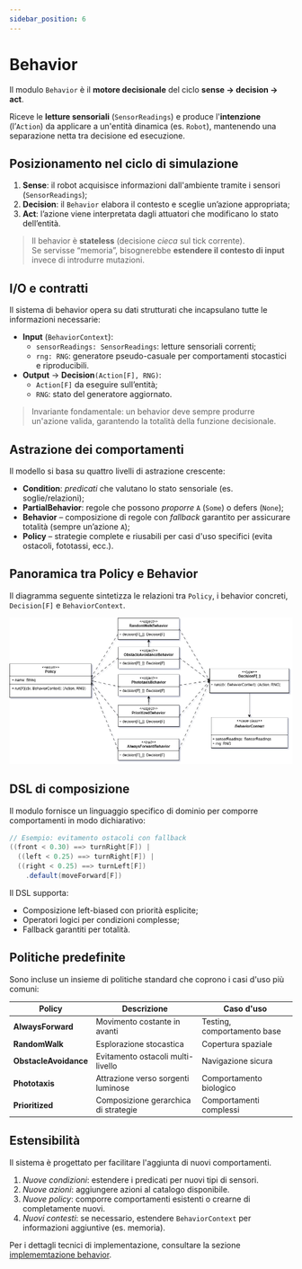 ```yaml
---
sidebar_position: 6
---
```


# Behavior

Il modulo `Behavior` è il **motore decisionale** del ciclo **sense → decision → act**.

Riceve le **letture sensoriali** (`SensorReadings`) e produce l'**intenzione** (l’`Action`) da applicare a un'entità
dinamica (es. `Robot`), mantenendo una separazione netta tra decisione ed esecuzione.

## Posizionamento nel ciclo di simulazione

1. **Sense**:  il robot acquisisce informazioni dall'ambiente tramite i sensori (`SensorReadings`);
2. **Decision**: il `Behavior` elabora il contesto e sceglie un’azione appropriata;
3. **Act**: l’azione viene interpretata dagli attuatori che modificano lo stato dell’entità.

> Il behavior è **stateless** (decisione _cieca_ sul tick corrente).  
> Se servisse “memoria”, bisognerebbe **estendere il contesto di input**  invece di introdurre mutazioni.

## I/O e contratti

Il sistema di behavior opera su dati strutturati che incapsulano tutte le informazioni necessarie:

- **Input** (`BehaviorContext`):
    - `sensorReadings: SensorReadings`: letture sensoriali correnti;
    - `rng: RNG`: generatore pseudo-casuale per comportamenti stocastici e riproducibili.
- **Output** → **Decision**`(Action[F], RNG)`:
    - `Action[F]` da eseguire sull’entità;
    - `RNG`: stato del generatore aggiornato.

> Invariante fondamentale: un behavior deve sempre produrre un'azione valida, garantendo la totalità della funzione
> decisionale.

## Astrazione dei comportamenti

Il modello si basa su quattro livelli di astrazione crescente:

- **Condition**: _predicati_ che valutano lo stato sensoriale (es. soglie/relazioni);
- **PartialBehavior**: regole che possono _proporre_ `A` (`Some`) o defers (`None`);
- **Behavior** – composizione di regole con  _fallback_ garantito per assicurare totalità (sempre un’azione `A`);
- **Policy** – strategie complete e riusabili per casi d'uso specifici (evita ostacoli, fototassi, ecc.).

## Panoramica tra Policy e Behavior

Il diagramma seguente sintetizza le relazioni tra `Policy`, i behavior concreti, `Decision[F]` e `BehaviorContext`.

![Policy e Behaviors](../../static/img/04-detailed-design/policy-behaviors.png)

## DSL di composizione

Il modulo fornisce un linguaggio specifico di dominio per comporre comportamenti in modo dichiarativo:

```scala
// Esempio: evitamento ostacoli con fallback
((front < 0.30) ==> turnRight[F]) |
  ((left < 0.25) ==> turnRight[F]) |
  ((right < 0.25) ==> turnLeft[F])
    .default(moveForward[F])
````

Il DSL supporta:

- Composizione left-biased con priorità esplicite;
- Operatori logici per condizioni complesse;
- Fallback garantiti per totalità.

## Politiche predefinite

Sono incluse un insieme di politiche standard che coprono i casi d'uso più comuni:

| Policy                | Descrizione                          | Caso d'uso                  |
|-----------------------|--------------------------------------|-----------------------------|
| **AlwaysForward**     | Movimento costante in avanti         | Testing, comportamento base |
| **RandomWalk**        | Esplorazione stocastica              | Copertura spaziale          |
| **ObstacleAvoidance** | Evitamento ostacoli multi-livello    | Navigazione sicura          |
| **Phototaxis**        | Attrazione verso sorgenti luminose   | Comportamento biologico     |
| **Prioritized**       | Composizione gerarchica di strategie | Comportamenti complessi     |

## Estensibilità

Il sistema è progettato per facilitare l'aggiunta di nuovi comportamenti.

1. _Nuove condizioni_: estendere i predicati per nuovi tipi di sensori.
2. _Nuove azioni_: aggiungere azioni al catalogo disponibile.
3. _Nuove policy_: comporre comportamenti esistenti o crearne di completamente nuovi.
4. _Nuovi contesti_: se necessario, estendere `BehaviorContext` per informazioni aggiuntive (es. memoria).

Per i dettagli tecnici di implementazione, consultare la
sezione [implememtazione behavior](../05-implementation/03-david-cohen/behavior.md).